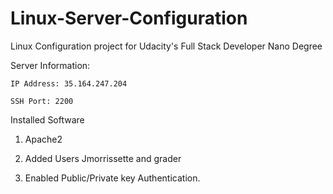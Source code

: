 # Linux-Server-Configuration
Linux Configuration project for Udacity's Full Stack Developer Nano Degree

Server Information:

    IP Address: 35.164.247.204

    SSH Port: 2200

Installed Software
  1. Apache2

1. Added Users Jmorrissette and grader
2. Enabled Public/Private key Authentication.
